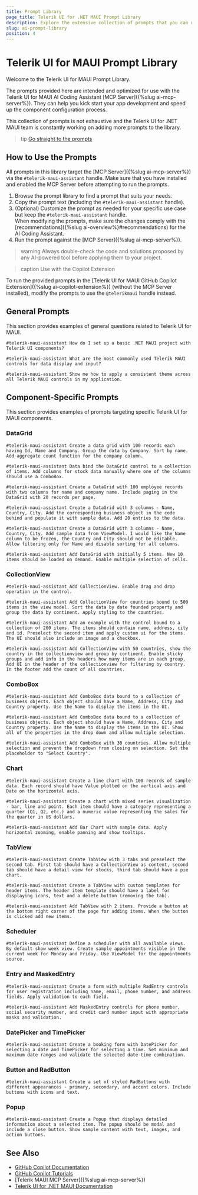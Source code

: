 ```yaml
---
title: Prompt Library
page_title: Telerik UI for .NET MAUI Prompt Library
description: Explore the extensive collection of prompts that you can use with the Telerik UI for MAUI AI Coding Assistant.
slug: ai-prompt-library
position: 4
---
```


# Telerik UI for MAUI Prompt Library

Welcome to the Telerik UI for MAUI Prompt Library.

The prompts provided here are intended and optimized for use with the Telerik UI for MAUI AI Coding Assistant [MCP Server]({%slug ai-mcp-server%}). They can help you kick start your app development and speed up the component configuration process.

This collection of prompts is not exhaustive and the Telerik UI for .NET MAUI team is constantly working on adding more prompts to the library.

>tip [Go straight to the prompts](#general-prompts)

## How to Use the Prompts

All prompts in this library target the [MCP Server]({%slug ai-mcp-server%}) via the `#telerik-maui-assistant` handle. Make sure that you have installed and enabled the MCP Server before attempting to run the prompts.

1. Browse the prompt library to find a prompt that suits your needs.
2. Copy the prompt text (including the `#telerik-maui-assistant` handle).
3. (Optional) Customize the prompt as needed for your specific use case but keep the `#telerik-maui-assistant` handle.<br/>When modifying the prompts, make sure the changes comply with the [recommendations]({%slug ai-overview%}#recommendations) for the AI Coding Assistant.
4. Run the prompt against the [MCP Server]({%slug ai-mcp-server%}).

>warning Always double-check the code and solutions proposed by any AI-powered tool before applying them to your project.

>caption Use with the Copilot Extension

To run the provided prompts in the [Telerik UI for MAUI GitHub Copilot Extension]({%slug ai-copilot-extension%}) (without the MCP Server installed), modify the prompts to use the `@telerikmaui` handle instead.

## General Prompts

This section provides examples of general questions related to Telerik UI for MAUI.

```code
#telerik-maui-assistant How do I set up a basic .NET MAUI project with Telerik UI components?
```

```code
#telerik-maui-assistant What are the most commonly used Telerik MAUI controls for data display and input?
```

```code
#telerik-maui-assistant Show me how to apply a consistent theme across all Telerik MAUI controls in my application.
```

## Component-Specific Prompts

This section provides examples of prompts targeting specific Telerik UI for MAUI components.

### DataGrid

```code
#telerik-maui-assistant Create a data grid with 100 records each having Id, Name and Company. Group the data by Company. Sort by name. Add aggregate count function for the company column.
```

```code
#telerik-maui-assistant Data bind the DataGrid control to a collection of items. Add columns for stock data manually where one of the columns should use a ComboBox.
```

```code
#telerik-maui-assistant Create a DataGrid with 100 employee records with two columns for name and company name. Include paging in the DataGrid with 20 records per page.
```

```code
#telerik-maui-assistant Create a DataGrid with 3 columns - Name, Country, City. Add the corresponding business object in the code behind and populate it with sample data. Add 20 entries to the data.
```

```code
#telerik-maui-assistant Create a DataGrid with 3 columns - Name, Country, City. Add sample data from ViewModel. I would like the Name column to be frozen, the Country and City should not be editable. Allow filtering only for Name and disable sorting for all columns.
```

```code
#telerik-maui-assistant Add DataGrid with initially 5 items. New 10 items should be loaded on demand. Enable multiple selection of cells.
```

### CollectionView

```code
#telerik-maui-assistant Add CollectionView. Enable drag and drop operation in the control.
```

```code
#telerik-maui-assistant Add CollectionView for countries bound to 500 items in the view model. Sort the data by date founded property and group the data by continent. Apply styling to the countries.
```

```code
#telerik-maui-assistant Add an example with the control bound to a collection of 200 items. The items should contain name, address, city and id. Preselect the second item and apply custom ui for the items. The UI should also include an image and a checkbox. 
```

```code
#telerik-maui-assistant Add CollectionView with 50 countries, show the country in the collectionview and group by continent. Enable sticky groups and add info in the headers how many items are in each group. Add UI in the header of the collectionview for filtering by country. In the footer add the count of all countries.
```

### ComboBox

```code
#telerik-maui-assistant Add ComboBox data bound to a collection of business objects. Each object should have a Name, Address, City and Country property. Use the Name to display the items in the UI.
```

```code
#telerik-maui-assistant Add ComboBox data bound to a collection of business objects. Each object should have a Name, Address, City and Country property. Use the Name to display the items in the UI. Show all of the properties in the drop down and allow multiple selection.
```

```code
#telerik-maui-assistant Add ComboBox with 30 countries. Allow multiple selection and prevent the dropdown from closing on selection. Set the placeholder to "Select Country".
```

### Chart

```code
#telerik-maui-assistant Create a line chart with 100 records of sample data. Each record should have Value plotted on the vertical axis and Date on the horizontal axis.
```

```code
#telerik-maui-assistant Create a chart with mixed series visualization - bar, line and point. Each item should have a category representing a quarter (Q1, Q2, etc.) and a numeric value representing the sales for the quarter in US dollars.
```

```code
#telerik-maui-assistant Add Bar Chart with sample data. Apply horizontal zooming, enable panning and show tooltips.
```

### TabView

```code
#telerik-maui-assistant Create TabView with 3 tabs and preselect the second tab. First tab should have a CollectionView as content, second tab should have a detail view for stocks, third tab should have a pie chart.
```

```code
#telerik-maui-assistant Create a TabView with custom templates for header items. The header item template should have a label for displaying icons, text and a delete button (removing the tab).
```

```code
#telerik-maui-assistant Add TabView with 2 items. Provide a button at the bottom right corner of the page for adding items. When the button is clicked add new items.
```

### Scheduler

```code
#telerik-maui-assistant Define a scheduler with all available views. By default show week view. Create sample appointments visible in the current week for Monday and Friday. Use ViewModel for the appointments source.
```

### Entry and MaskedEntry

```code
#telerik-maui-assistant Create a form with multiple RadEntry controls for user registration including name, email, phone number, and address fields. Apply validation to each field.
```

```code
#telerik-maui-assistant Add MaskedEntry controls for phone number, social security number, and credit card number input with appropriate masks and validation.
```

### DatePicker and TimePicker

```code
#telerik-maui-assistant Create a booking form with DatePicker for selecting a date and TimePicker for selecting a time. Set minimum and maximum date ranges and validate the selected date-time combination.
```

### Button and RadButton

```code
#telerik-maui-assistant Create a set of styled RadButtons with different appearances - primary, secondary, and accent colors. Include buttons with icons and text.
```

### Popup

```code
#telerik-maui-assistant Create a Popup that displays detailed information about a selected item. The popup should be modal and include a close button. Show sample content with text, images, and action buttons.
```

## See Also 

* [GitHub Copilot Documentation](https://docs.github.com/en/copilot)
* [GitHub Copilot Tutorials](https://github.com/features/copilot/tutorials)
* [Telerik MAUI MCP Server]({%slug ai-mcp-server%})
* [Telerik UI for .NET MAUI Documentation](https://docs.telerik.com/devtools/maui/)